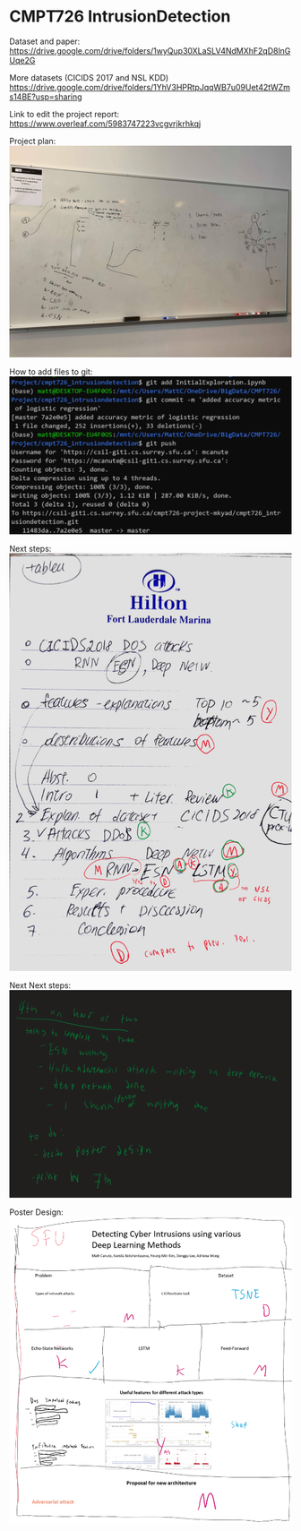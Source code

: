# CMPT726 IntrusionDetection

Dataset and paper: https://drive.google.com/drive/folders/1wyQup30XLaSLV4NdMXhF2qD8lnGUqe2G

More datasets (CICIDS 2017 and NSL KDD) https://drive.google.com/drive/folders/1YhV3HPRtpJqqWB7u09Uet42tWZms14BE?usp=sharing

Link to edit the project report: https://www.overleaf.com/5983747223vcgvrjkrhkqj

Project plan:
 <img src="Pictures/Cmpt726ProjectPlanUpdated.jpg">
 
 
 How to add files to git:
  <img src="Pictures/AddingToRepo.png">

Next steps:
<img src="Pictures/NextTasks.png">

Next Next steps:
<img src="Pictures/NextNextTasks.png">

Poster Design:
<img src="Pictures/PosterDesign.png">
